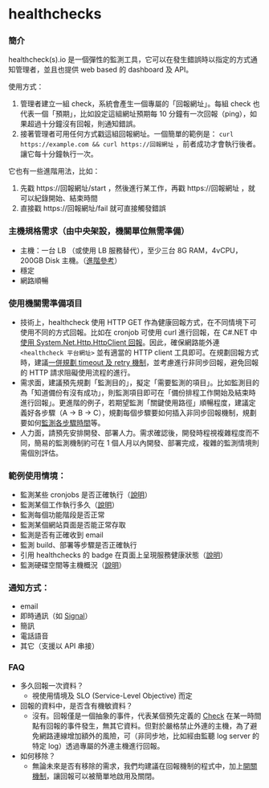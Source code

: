 # healthchecks

### 簡介

healthcheck(s).io 是一個彈性的監測工具，它可以在發生錯誤時以指定的方式通知管理者，並且也提供 web based 的 dashboard 及 API。

使用方式：
1. 管理者建立一組 check，系統會產生一個專屬的「回報網址」。每組 check 也代表一個「預期」，比如設定這組網址預期每 10 分鐘有一次回報（ping），如果超過十分鐘沒有回報，則通知錯誤。
2. 接著管理者可用任何方式戳這組回報網址。一個簡單的範例是： `curl https://example.com && curl https://回報網址` ，前者成功才會執行後者。 讓它每十分鐘執行一次。

它也有一些進階用法，比如：
1. 先戳 https://回報網址/start ，然後進行某工作，再戳 https://回報網址 ，就可以紀錄開始、結束時間
2. 直接戳 https://回報網址/fail 就可直接觸發錯誤

### 主機規格需求（由中央架設，機關單位無需準備）
* 主機：一台 LB （或使用 LB 服務替代），至少三台 8G RAM，4vCPU，200GB Disk 主機。（[進階參考](https://blog.healthchecks.io/2022/02/healthchecks-io-hosting-setup-2022-edition/)）
* 穩定
* 網路順暢

### 使用機關需準備項目

* 技術上，healthcheck 使用 HTTP GET 作為健康回報方式，在不同情境下可使用不同的方式回報。比如在 cronjob 可使用 curl 進行回報，在 C#.NET 中[使用 System.Net.Http.HttpClient 回報](https://healthchecks.io/docs/csharp/)。因此，確保網路能外連 `<healthcheck 平台網址>` 並有適當的 HTTP client 工具即可。在規劃回報方式時，建議[一併規劃 timeout 及 retry 機制](https://healthchecks.io/docs/reliability_tips/)，並考慮進行非同步回報，避免回報的 HTTP 請求阻礙使用流程的進行。
* 需求面，建議預先規劃「監測目的」，擬定「需要監測的項目」。比如監測目的為「知道備份有沒有成功」，則監測項目即可在「備份排程工作開始及結束時進行回報」。更進階的例子，若期望監測「關鍵使用路徑」順暢程度，建議定義好各步驟（A -> B -> C），規劃每個步驟要如何插入非同步回報機制，規劃要如何[監測各步驟時間](https://healthchecks.io/docs/measuring_script_run_time/)等。
* 人力面，請預先安排開發、部署人力。需求確認後，開發時程視複雜程度而不同，簡易的監測機制約可在 1 個人月以內開發、部署完成，複雜的監測情境則需個別評估。

### 範例使用情境：
* 監測某些 cronjobs 是否正確執行（[說明](https://healthchecks.io/docs/monitoring_cron_jobs/)）
* 監測某個工作執行多久（[說明](https://healthchecks.io/docs/measuring_script_run_time/)）
* 監測每個功能階段是否正常
* 監測某個網站頁面是否能正常存取
* 監測是否有正確收到 email
* 監測 build、部署等步驟是否正確執行
* 引用 healthchecks 的 badge 在頁面上呈現服務健康狀態（[說明](https://healthchecks.io/docs/badges/)）
* 監測硬碟空間等主機概況（[說明](https://blog.healthchecks.io/2023/05/monitor-disk-space-on-servers-without-installing-monitoring-agents/)）

### 通知方式：
* email
* 即時通訊（如 [Signal](https://blog.healthchecks.io/2023/01/how-healthchecks-sends-signal-notifications/)）
* 簡訊
* 電話語音
* 其它（支援以 API 串接）

### FAQ
* 多久回報一次資料？
  * 視使用情境及 SLO (Service-Level Objective) 而定
* 回報的資料中，是否含有機敏資料？
  * 沒有。回報僅是一個抽象的事件，代表某個預先定義的 [Check](https://healthchecks.io/docs/configuring_checks/) 在某一時間點有回報的事件發生，無其它資料。但對於嚴格禁止外連的主機，為了避免網路連線增加額外的風險，可（非同步地，比如經由監聽 log server 的特定 log）透過專屬的外連主機進行回報。 
* 如何移除？
  * 無論未來是否有移除的需求，我們均建議在回報機制的程式中，加上[開關機制](https://en.wikipedia.org/wiki/Feature_toggle)，讓回報可以被簡單地啟用及關閉。
